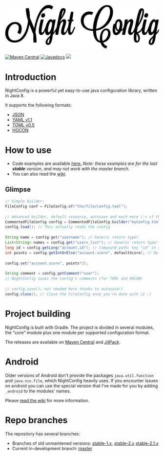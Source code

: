 ![Night Config](logo.png)

[![Maven Central](https://img.shields.io/maven-central/v/com.electronwill.night-config/core.svg)](https://search.maven.org/#search%7Cga%7C1%7Cg%3A%22com.electronwill.night-config%22)
[![Javadocs](http://javadoc.io/badge/com.electronwill.night-config/core.svg)](http://javadoc.io/doc/com.electronwill.night-config/core)
[![](https://img.shields.io/github/commits-since/TheElectronWill/Night-Config/v3.0.svg)](https://github.com/TheElectronWill/Night-Config/compare/v3.0...master)

# Introduction
NightConfig is a powerful yet easy-to-use java configuration library, written in Java 8.

It supports the following formats:
- [JSON](http://www.json.org/)
- [YAML v1.1](http://yaml.org/)
- [TOML v0.5](https://github.com/toml-lang/toml)
- [HOCON](https://github.com/typesafehub/config/blob/master/HOCON.md)

# How to use
- Code examples are available [here.](https://github.com/TheElectronWill/Night-Config/tree/master/examples/src/main/java)
  *Note: these examples are for the last **stable** version, and may not work with the master branch.*
- You can also read the [wiki](https://github.com/TheElectronWill/Night-Config/wiki).

## Glimpse
```java
// Simple builder:
FileConfig conf = FileConfig.of("the/file/config.toml");

// Advanced builder, default resource, autosave and much more (-> cf the wiki)
CommentedFileConfig config = CommentedFileConfig.builder("myConfig.toml").defaultResource("defaultConfig.toml").autosave().build();
config.load(); // This actually reads the config

String name = config.get("username"); // Generic return type!
List<String> names = config.get("users_list"); // Generic return type!
long id = config.getLong("account.id"); // Compound path: key "id" in subconfig "account"
int points = config.getIntOrElse("account.score", defaultScore); // Default value

config.set("account.score", points*2);

String comment = config.getComment("user");
// NightConfig saves the config's comments (for TOML and HOCON)

// config.save(); not needed here thanks to autosave()
config.close(); // Close the FileConfig once you're done with it :)
```


# Project building
NightConfig is built with Gradle. The project is divided in several modules, the "core" module plus one module per supported configuration format.

The releases are available on [Maven Central](https://search.maven.org/beta/search?q=com.electronwill.night-config) and [JitPack](https://jitpack.io/#TheElectronWill/Night-Config).

# Android
Older versions of Android don't provide the packages `java.util.function` and `java.nio.file`, which
NightConfig heavily uses. If you encounter issues on android you can use the special version that
I've made for you by adding `_android` to the modules' names.

Please [read the wiki](https://github.com/TheElectronWill/Night-Config/wiki/Modules-and-dependencies) for more information.

# Repo branches
The repository has several branches:
- Branches of old unmaintened versions:
[stable-1.x](https://github.com/TheElectronWill/Night-Config/tree/stable-1.x),
[stable-2.x](https://github.com/TheElectronWill/Night-Config/tree/stable-2.x)
[stable-2.1.x](https://github.com/TheElectronWill/Night-Config/tree/stable-2.1.x)
- Current in-development branch: [master](https://github.com/TheElectronWill/Night-Config/tree/master)
